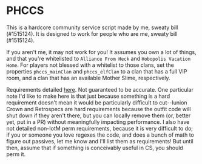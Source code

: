 # PHCCS

This is a hardcore community service script made by me, sweaty bill (#1515124). It is designed to work for people who are me, sweaty bill (#1515124).

If you aren't me, it may not work for you! It assumes you own a lot of things, and that you're whitelisted to `Alliance From Heck` and `Hobopolis Vacation Home`. For players not blessed with a whitelist to those clans, set the properties `phccs_mainClan` and `phccs_elfClan` to a clan that has a full VIP room, and a clan that has an available Mother Slime, respectively.

Requirements detailed [here](https://docs.google.com/spreadsheets/d/15MuMGxkg_9X-hTW6uFcu1G4dg-JmMYI3ON7i7aq1V1g/). Not guaranteed to be accurate. One particular note I'd like to make here is that just because something is a hard requirement doesn't mean it would be particularly difficult to cut--Iunion Crown and Retrospecs are hard requirements because the outfit code will shut down if they aren't there, but you can locally remove them (or, better yet, put in a PR) without meaningfully impacting performance. I also have not detailed non-IotM perm requirements, because it is very difficult to do; if you or someone you love regexes the code, and does a bunch of math to figure out passives, let me know and I'll list them as requirements! But until then, assume that if something is conceivably useful in CS, you should perm it.
